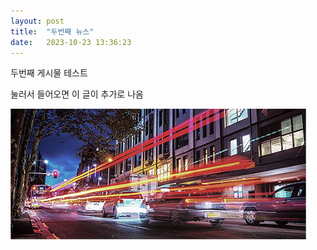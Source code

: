 ```yaml
---
layout: post
title:  "두번째 뉴스"
date:   2023-10-23 13:36:23
---
```


두번째 게시물 테스트

눌러서 들어오면 이 글이 추가로 나옴



<span class="image featured"><img src="/images/pic03.jpg" alt=""></span>